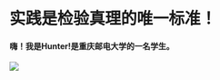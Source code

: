 # 实践是检验真理的唯一标准！
#### 嗨！我是Hunter!是重庆邮电大学的一名学生。
![](https://github-readme-stats.vercel.app/api?username=HunterLi2001&show_icons=true&theme=dark)
